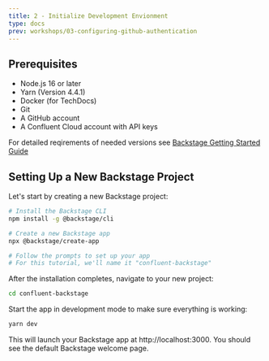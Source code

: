 ```yaml
---
title: 2 - Initialize Development Envionment
type: docs
prev: workshops/03-configuring-github-authentication
---
```

## Prerequisites

- Node.js 16 or later
- Yarn (Version 4.4.1)
- Docker (for TechDocs)
- Git
- A GitHub account
- A Confluent Cloud account with API keys

For detailed reqirements of needed versions see [Backstage Getting Started Guide](https://backstage.io/docs/getting-started/)

## Setting Up a New Backstage Project

Let's start by creating a new Backstage project:

```bash
# Install the Backstage CLI
npm install -g @backstage/cli

# Create a new Backstage app
npx @backstage/create-app

# Follow the prompts to set up your app
# For this tutorial, we'll name it "confluent-backstage"
```

After the installation completes, navigate to your new project:

```bash
cd confluent-backstage
```

Start the app in development mode to make sure everything is working:

```bash
yarn dev
```

This will launch your Backstage app at http://localhost:3000. You should see the default Backstage welcome page.
